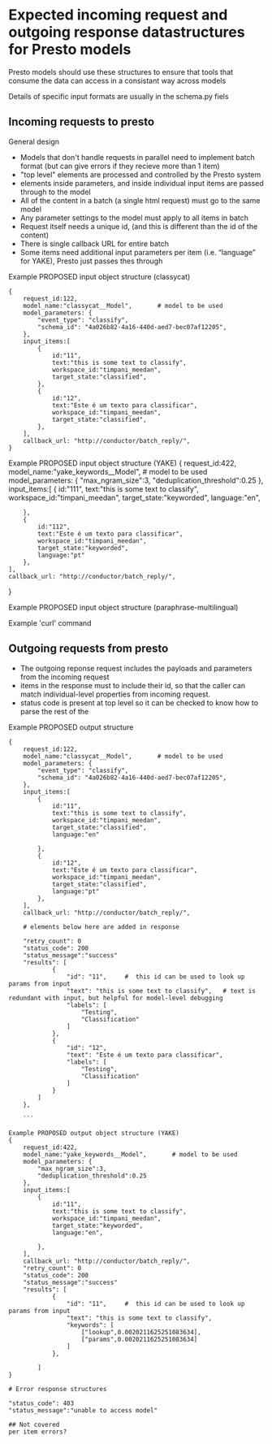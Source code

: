 # Expected incoming request and outgoing response datastructures for Presto models

Presto models should use these structures to ensure that tools that consume the data can access in a consistant way across models

Details of specific input formats are usually in the schema.py fiels

## Incoming requests to presto

General design

* Models that don't handle requests in parallel need to implement batch format (but can give errors if they recieve more than 1 item)
* "top level" elements are processed and controlled by the Presto system
* elements inside parameters, and inside individual input items are passed through to the model
* All of the content in a batch (a single html request) must go to the same model
* Any parameter settings to the model must apply to all items in batch
* Request itself needs a unique id, (and this is different than the id of the content)
* There is single callback URL for entire batch
* Some items need additional input parameters per item (i.e. “language” for YAKE), Presto just passes thes through

Example PROPOSED input object structure (classycat)
```
{
    request_id:122,              
    model_name:"classycat__Model",       # model to be used 
    model_parameters: {
        "event_type": "classify",
        "schema_id": "4a026b82-4a16-440d-aed7-bec07af12205",
    },
    input_items:[
        {
            id:"11",
            text:"this is some text to classify", 
            workspace_id:"timpani_meedan", 
            target_state:"classified", 
        },
        {
            id:"12",
            text:"Este é um texto para classificar", 
            workspace_id:"timpani_meedan", 
            target_state:"classified", 
        },
    ],
    callback_url: "http://conductor/batch_reply/",
}

```
Example PROPOSED input object structure (YAKE)
{
    request_id:422,              
    model_name:"yake_keywords__Model",       # model to be used 
    model_parameters: {
        "max_ngram_size":3,
        "deduplication_threshold":0.25
    },
    input_items:[
        {
            id:"111",
            text:"this is some text to classify", 
            workspace_id:"timpani_meedan", 
            target_state:"keyworded", 
            language:"en",

        },
        {
            id:"112",
            text:"Este é um texto para classificar", 
            workspace_id:"timpani_meedan", 
            target_state:"keyworded", 
            language:"pt"
        },
    ],
    callback_url: "http://conductor/batch_reply/",
}


Example PROPOSED input object structure (paraphrase-multilingual)



Example 'curl' command


## Outgoing requests from presto

* The outgoing reponse request includes the payloads and parameters from the incoming request
* items in the response must to include their id, so that the caller can match individual-level properties from incoming request. 
* status code is present at top level so it can be checked to know how to parse the rest of the 

Example PROPOSED output structure
```
{
    request_id:122,              
    model_name:"classycat__Model",       # model to be used 
    model_parameters: {
        "event_type": "classify",
        "schema_id": "4a026b82-4a16-440d-aed7-bec07af12205",
    },
    input_items:[
        {
            id:"11",
            text:"this is some text to classify", 
            workspace_id:"timpani_meedan", 
            target_state:"classified", 
            language:"en"

        },
        {
            id:"12",
            text:"Este é um texto para classificar", 
            workspace_id:"timpani_meedan", 
            target_state:"classified", 
            language:"pt"
        },
    ],
    callback_url: "http://conductor/batch_reply/",

    # elements below here are added in response

    "retry_count": 0
    "status_code": 200
    "status_message":"success"
    "results": [
            {
                "id": "11",     #  this id can be used to look up params from input
                "text": "this is some text to classify",   # text is redundant with input, but helpful for model-level debugging
                "labels": [
                    "Testing",
                    "Classification"
                ]
            },
            {
                "id": "12",
                "text": "Este é um texto para classificar",
                "labels": [
                    "Testing",
                    "Classification"
                ]
            }
        ]
    },

    ```

Example PROPOSED output object structure (YAKE)
{
    request_id:422,              
    model_name:"yake_keywords__Model",       # model to be used 
    model_parameters: {
        "max_ngram_size":3,
        "deduplication_threshold":0.25
    },
    input_items:[
        {
            id:"11",
            text:"this is some text to classify", 
            workspace_id:"timpani_meedan", 
            target_state:"keyworded", 
            language:"en",

        },
    ],
    callback_url: "http://conductor/batch_reply/",
    "retry_count": 0
    "status_code": 200
    "status_message":"success"
    "results": [
            {
                "id": "11",     #  this id can be used to look up params from input
                "text": "this is some text to classify",  
                "keywords": [
                    ["lookup",0.0020211625251083634],
                    ["params",0.0020211625251083634]
                ]
            },
           
        ]
}

# Error response structures

"status_code": 403
"status_message":"unable to access model"

## Not covered
per item errors?